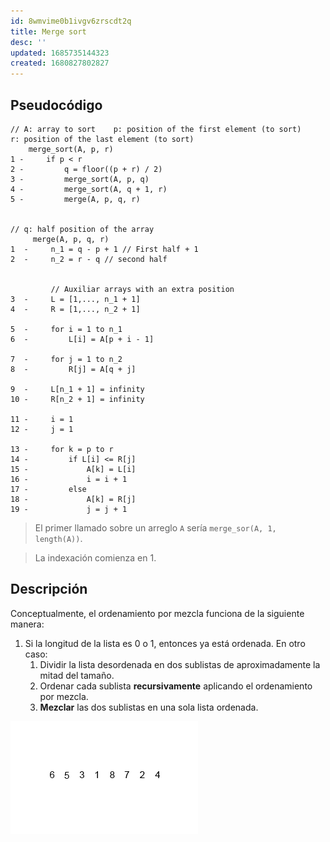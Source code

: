 ```yaml
---
id: 8wmvime0b1ivgv6zrscdt2q
title: Merge sort
desc: ''
updated: 1685735144323
created: 1680827802827
---
```


## Pseudocódigo

```
// A: array to sort    p: position of the first element (to sort)    r: position of the last element (to sort)
    merge_sort(A, p, r)
1 -     if p < r
2 -         q = floor((p + r) / 2)
3 -         merge_sort(A, p, q)
4 -         merge_sort(A, q + 1, r)
5 -         merge(A, p, q, r)


// q: half position of the array
     merge(A, p, q, r)
1  -     n_1 = q - p + 1 // First half + 1
2  -     n_2 = r - q // second half


         // Auxiliar arrays with an extra position
3  -     L = [1,..., n_1 + 1]
4  -     R = [1,..., n_2 + 1]

5  -     for i = 1 to n_1
6  -         L[i] = A[p + i - 1]

7  -     for j = 1 to n_2
8  -         R[j] = A[q + j]

9  -     L[n_1 + 1] = infinity
10 -     R[n_2 + 1] = infinity

11 -     i = 1
12 -     j = 1

13 -     for k = p to r
14 -         if L[i] <= R[j]
15 -             A[k] = L[i]
16 -             i = i + 1
17 -         else
18 -             A[k] = R[j]
19 -             j = j + 1
```

> El primer llamado sobre un arreglo `A` sería `merge_sor(A, 1, length(A))`.

> La indexación comienza en 1.

## Descripción

Conceptualmente, el ordenamiento por mezcla funciona de la siguiente manera:

1. Si la longitud de la lista es 0 o 1, entonces ya está ordenada. En otro caso:
   1. Dividir la lista desordenada en dos sublistas de aproximadamente la mitad del tamaño.
   2. Ordenar cada sublista **recursivamente** aplicando el ordenamiento por mezcla.
   3. **Mezclar** las dos sublistas en una sola lista ordenada.

![Merge sort demonstration](./assets/University/An%C3%A1lisis%20y%20dise%C3%B1o%20de%20algoritmos%20I/1_2-1%20Merge_sort_demonstration.gif)